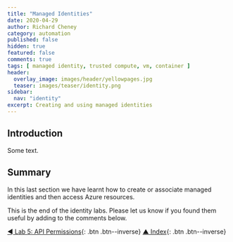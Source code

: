 ```yaml
---
title: "Managed Identities"
date: 2020-04-29
author: Richard Cheney
category: automation
published: false
hidden: true
featured: false
comments: true
tags: [ managed identity, trusted compute, vm, container ]
header:
  overlay_image: images/header/yellowpages.jpg
  teaser: images/teaser/identity.png
sidebar:
  nav: "identity"
excerpt: Creating and using managed identities
---
```


## Introduction

Some text.

## Summary

In this last section we have learnt how to create or associate managed identities and then access Azure resources.

This is the end of the identity labs. Please let us know if you found them useful by adding to the comments below.

[◄ Lab 5: API Permissions](../lab5){: .btn .btn--inverse} [▲ Index](../#labs){: .btn .btn--inverse}
